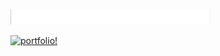 ![header](https://github.com/lisandroct/lisandroct/blob/master/small-header.gif)

[![portfolio!](https://github.com/lisandroct/lisandroct/blob/master/videos.gif "Check my portfolio!")](https://lisandroct.com)
